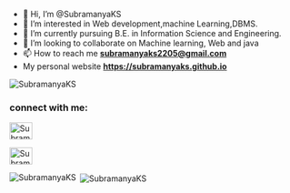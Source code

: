 - 👋 Hi, I’m @SubramanyaKS
- 👀 I’m interested in Web development,machine Learning,DBMS.
- 🌱 I’m currently pursuing B.E. in Information Science and Engineering.
- 💞️ I’m looking to collaborate on Machine learning, Web and java
- 📫 How to reach me **subramanyaks2205@gmail.com**
-   My personal website **https://subramanyaks.github.io**

<p align="left"> <img src="https://komarev.com/ghpvc/?username=SubramanyaKS&label=Profile%20views&color=129e00&style=plastic" alt="SubramanyaKS" /> </p>

<h3 align="left">connect with me:</h3>
<p align= "left">
  <a href ="https://www.linkedin.com/in/subramanya-k-s-b74a92204/" target="blank"><img align="center" src="https://cdn.jsdelivr.net/npm/simple-icons@3.0.1/icons/linkedin.svg" alt="SubramanyaKS" height ="30" width="40"/></a>
  
  <a href ="https://twitter.com/Subbukshebbar" target="blank"><img align="center" src="https://cdn.jsdelivr.net/npm/simple-icons@3.0.1/icons/twitter.svg" alt="SubramanyaKS" height ="30" width="40"/></a>
 </p>
 
 
 <p><img align="left" src="https://github-readme-stats.vercel.app/api/top-langs?username=SubramanyaKS&show_icons=true&locale=en&layout=compact" alt="SubramanyaKS" /></p>

<p>&nbsp;<img align="center" src="https://github-readme-stats.vercel.app/api?username=SubramanyaKS&show_icons=true&locale=en" alt="SubramanyaKS" /></p>

<!---
SubramanyaKS/SubramanyaKS is a ✨ special ✨ repository because its `README.md` (this file) appears on your GitHub profile.
You can click the Preview link to take a look at your changes.
--->
